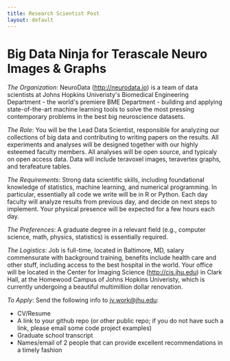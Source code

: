 ```yaml
---
title: Research Scientist Post
layout: default
---
```




# Big Data Ninja for Terascale Neuro Images & Graphs

*The Organization*: NeuroData (http://neurodata.io) is a team of data scientists at Johns Hopkins Univeristy's Biomedical Engineering Department - the world's premiere BME Department - building and applying state-of-the-art machine learning tools to solve the most pressing contemporary problems in the best big neuroscience datasets. 

*The Role*: You will be the Lead Data Scientist, responsible for analyzing our collections of big data and contributing to writing papers on the results.  All experiments and analyses will be designed together with our highly esteemed faculty members. All analyses will be open source, and typicaly on open access data. Data will include teravoxel images, teravertex graphs, and terafeature tables.

*The Requirements*: Strong data scientific skills, including foundational knowledge of statistics, machine learning, and numerical programming.   In particular, essentially all code we write will be in R or Python. Each day faculty will analyze results from previous day, and decide on next steps to implement. Your physical presence will be expected for a few hours each day. 

*The Preferences*: A graduate degree in a relevant field (e.g., computer science, math, physics, statistics) is essentially required.

*The Logistics*: Job is full-time, located in Baltimore, MD, salary commensurate with background training, benefits include health care and other stuff, including access to the best hospital in the world. Your office will be located in the Center for Imaging Science (http://cis.jhu.edu) in Clark Hall, at the Homewood Campus of Johns Hopkins Univeristy, which is currently undergoing a beautiful multimillion dollar renovation.

*To Apply*: Send the following info to jv.work@jhu.edu:

- CV/Resume
- A link to your github repo (or other public repo; if you do not have such a link, please email some code project examples)
- Graduate school transcript
- Names/email of 2 people that can provide excellent recommendations in a timely fashion
